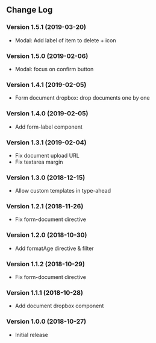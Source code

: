 ## Change Log
### Version 1.5.1 (2019-03-20)
- Modal: Add label of item to delete + icon
### Version 1.5.0 (2019-02-06)
- Modal: focus on confirm button
### Version 1.4.1 (2019-02-05)
- Form document dropbox: drop documents one by one
### Version 1.4.0 (2019-02-05)
- Add form-label component
### Version 1.3.1 (2019-02-04)
- Fix document upload URL
- Fix textarea margin
### Version 1.3.0 (2018-12-15)
- Allow custom templates in type-ahead
### Version 1.2.1 (2018-11-26)
- Fix form-document directive
### Version 1.2.0 (2018-10-30)
- Add formatAge directive & filter
### Version 1.1.2 (2018-10-29)
- Fix form-document directive
### Version 1.1.1 (2018-10-28)
- Add document dropbox component
### Version 1.0.0 (2018-10-27)
- Initial release
